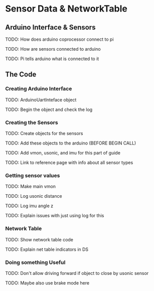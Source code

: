 # Sensor Data & NetworkTable

## Arduino Interface & Sensors

TODO: How does arduino coprocessor connect to pi

TODO: How are sensors connected to arduino

TODO: Pi tells arduino what is connected to it


## The Code


### Creating Arduino Interface

TODO: ArduinoUartInteface object

TODO: Begin the object and check the log


### Creating the Sensors

TODO: Create objects for the sensors

TODO: Add these objects to the arduino (BEFORE BEGIN CALL)

TODO: Add vmon, usonic, and imu for this part of guide

TODO: Link to reference page with info about all sensor types


### Getting sensor values

TODO: Make main vmon

TODO: Log usonic distance

TODO: Log imu angle z

TODO: Explain issues with just using log for this


### Network Table

TODO: Show network table code

TODO: Explain net table indicators in DS


### Doing something Useful

TODO: Don't allow driving forward if object to close by usonic sensor

TODO: Maybe also use brake mode here
